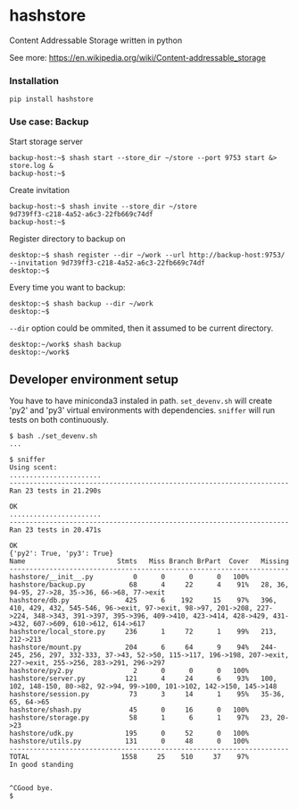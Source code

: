 # hashstore

Content Addressable Storage written in python

See more: https://en.wikipedia.org/wiki/Content-addressable_storage

### Installation

```
pip install hashstore
```

### Use case: Backup

Start storage server
```
backup-host:~$ shash start --store_dir ~/store --port 9753 start &> store.log &
backup-host:~$
```

Create invitation
```
backup-host:~$ shash invite --store_dir ~/store
9d739ff3-c218-4a52-a6c3-22fb669c74df
backup-host:~$
```

Register directory to backup on
```
desktop:~$ shash register --dir ~/work --url http://backup-host:9753/ --invitation 9d739ff3-c218-4a52-a6c3-22fb669c74df
desktop:~$
```


Every time you want to backup:
```
desktop:~$ shash backup --dir ~/work
desktop:~$
```

`--dir` option could be ommited, then it assumed to be current directory.

```
desktop:~/work$ shash backup
desktop:~/work$
```


## Developer environment setup

You have to have miniconda3 instaled in path. `set_devenv.sh` will create 'py2' and
'py3' virtual environments with dependencies. `sniffer` will run tests on both
continuously.

```
$ bash ./set_devenv.sh
...

$ sniffer
Using scent:
.......................
----------------------------------------------------------------------
Ran 23 tests in 21.290s

OK
.......................
----------------------------------------------------------------------
Ran 23 tests in 20.471s

OK
{'py2': True, 'py3': True}
Name                       Stmts   Miss Branch BrPart  Cover   Missing
----------------------------------------------------------------------
hashstore/__init__.py          0      0      0      0   100%
hashstore/backup.py           68      4     22      4    91%   28, 36, 94-95, 27->28, 35->36, 66->68, 77->exit
hashstore/db.py              425      6    192     15    97%   396, 410, 429, 432, 545-546, 96->exit, 97->exit, 98->97, 201->208, 227->224, 348->343, 391->397, 395->396, 409->410, 423->414, 428->429, 431->432, 607->609, 610->612, 614->617
hashstore/local_store.py     236      1     72      1    99%   213, 212->213
hashstore/mount.py           204      6     64      9    94%   244-245, 256, 297, 332-333, 37->43, 52->50, 115->117, 196->198, 207->exit, 227->exit, 255->256, 283->291, 296->297
hashstore/py2.py               2      0      0      0   100%
hashstore/server.py          121      4     24      6    93%   100, 102, 148-150, 80->82, 92->94, 99->100, 101->102, 142->150, 145->148
hashstore/session.py          73      3     14      1    95%   35-36, 65, 64->65
hashstore/shash.py            45      0     16      0   100%
hashstore/storage.py          58      1      6      1    97%   23, 20->23
hashstore/udk.py             195      0     52      0   100%
hashstore/utils.py           131      0     48      0   100%
----------------------------------------------------------------------
TOTAL                       1558     25    510     37    97%
In good standing


^CGood bye.
$
```